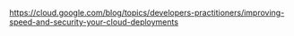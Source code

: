 https://cloud.google.com/blog/topics/developers-practitioners/improving-speed-and-security-your-cloud-deployments
